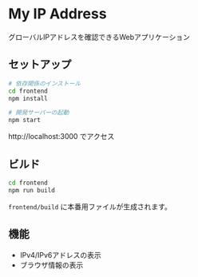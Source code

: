 # My IP Address

グローバルIPアドレスを確認できるWebアプリケーション

## セットアップ

```bash
# 依存関係のインストール
cd frontend
npm install

# 開発サーバーの起動
npm start
```

http://localhost:3000 でアクセス

## ビルド

```bash
cd frontend
npm run build
```

`frontend/build` に本番用ファイルが生成されます。

## 機能

- IPv4/IPv6アドレスの表示
- ブラウザ情報の表示
